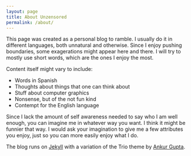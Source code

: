 ```yaml
---
layout: page
title: About Unzensored
permalink: /about/
---
```


This page was created as a personal blog to ramble. I usually do it in different languages, both unnatural and otherwise. Since I enjoy pushing boundaries, some exagerations might appear here and there. I will try to mostly use short words, which are the ones I enjoy the most.

Content itself might vary to include:

* Words in Spanish
* Thoughts about things that one can think about
* Stuff about computer graphics
* Nonsense, but of the not fun kind
* Contempt for the English language

Since I lack the amount of self awareness needed to say who I am well enough, you can imagine me in whatever way you want. I think it might be funnier that way. I would ask your imagination to give me a few attributes you enjoy, just so you can more easily enjoy what I do.

The blog runs on [Jekyll](http://jekyllrb.com/) with a variation of the Trio theme by [Ankur Gupta](https://github.com/ankur-gupta). 